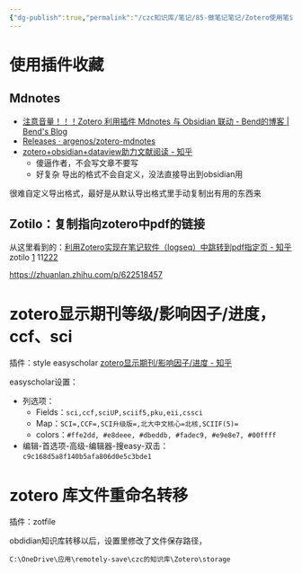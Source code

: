 ```yaml
---
{"dg-publish":true,"permalink":"/czc知识库/笔记/85-做笔记笔记/Zotero使用笔记/","dgPassFrontmatter":true,"created":"2024-06-18T17:45:22.282+08:00","updated":"2024-12-08T11:32:45.819+08:00"}
---
```




# 使用插件收藏
## Mdnotes
- [注意音量！！！Zotero 利用插件 Mdnotes 与 Obsidian 联动 - Bend的博客 | Bend's Blog](https://bend1031.github.io/2021/01/10/Zotero-uses-plug-in-Mdnotes-to-link-with-Obsidian/)
- [Releases · argenos/zotero-mdnotes](https://github.com/argenos/zotero-mdnotes/releases)
- [zotero+obsidian+dataview助力文献阅读 - 知乎](https://zhuanlan.zhihu.com/p/534027711)
	- 傻逼作者，不会写文章不要写
	- 好复杂
导出的格式不会自定义，没法直接导出到obsidian用

很难自定义导出格式，最好是从默认导出格式里手动复制出有用的东西来

## Zotilo：复制指向zotero中pdf的链接
从这里看到的：[利用Zotero实现在笔记软件（logseq）中跳转到pdf指定页 - 知乎](https://zhuanlan.zhihu.com/p/373021855)
zotilo
[1](zotero://select/library/items/M8XN7ZYB)
11[222](zotero://select/library/items/3S977E4J)

https://zhuanlan.zhihu.com/p/622518457


# zotero显示期刊等级/影响因子/进度，ccf、sci
插件：style
easyscholar
[zotero显示期刊/影响因子/进度 - 知乎](https://zhuanlan.zhihu.com/p/668106876)

easyscholar设置：
- 列选项：
	- Fields：`sci,ccf,sciUP,sciif5,pku,eii,cssci`
	- Map：`SCI=,CCF=,SCI升级版=,北大中文核心=北核,SCIIF(5)=`
	- colors：`#ffe2dd, #e8deee, #dbeddb, #fadec9, #e9e8e7, #00ffff`
- 编辑-首选项-高级-编辑器-搜easy-双击：`c9c168d5a8f140b5afa806d0e5c3bde1`



# zotero 库文件重命名转移
插件：zotfile

obdidian知识库转移以后，设置里修改了文件保存路径，
```文件路径
C:\OneDrive\应用\remotely-save\czc的知识库\Zotero\storage
```
